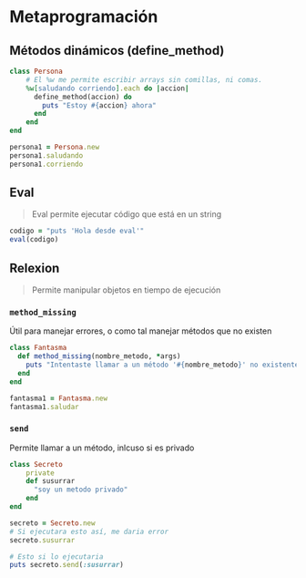 # Metaprogramación

## Métodos dinámicos (define_method)
```ruby
class Persona
    # El %w me permite escribir arrays sin comillas, ni comas.
    %w[saludando corriendo].each do |accion|
      define_method(accion) do
        puts "Estoy #{accion} ahora"
      end
    end
end

persona1 = Persona.new
persona1.saludando
persona1.corriendo
```

## Eval
> Eval permite ejecutar código que está en un string

```ruby
codigo = "puts 'Hola desde eval'"
eval(codigo)
```

## Relexion
> Permite manipular objetos en tiempo de ejecución

### ``method_missing``
Útil para manejar errores, o como tal manejar métodos que no existen
```ruby
class Fantasma
  def method_missing(nombre_metodo, *args)
    puts "Intentaste llamar a un método '#{nombre_metodo}' no existente"    
  end
end

fantasma1 = Fantasma.new
fantasma1.saludar
```

### `send`
Permite llamar a un método, inlcuso si es privado

```ruby
class Secreto
    private
    def susurrar
      "soy un metodo privado"
    end
end

secreto = Secreto.new
# Si ejecutara esto así, me daria error
secreto.susurrar

# Esto si lo ejecutaria
puts secreto.send(:susurrar)
```